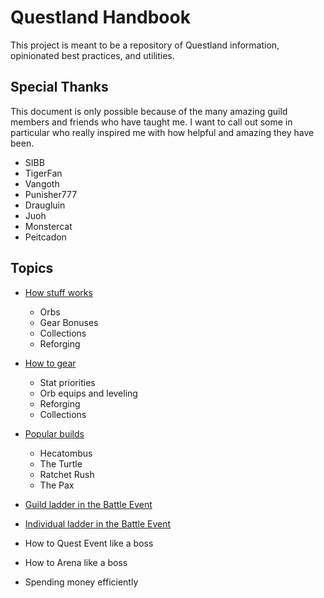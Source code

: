 # Questland Handbook
This project is meant to be a repository of Questland information, opinionated best practices, and utilities.

## Special Thanks
This document is only possible because of the many amazing guild members and friends who have taught 
me.  I want to call out some in particular who really inspired me with how helpful and amazing they 
have been.

- SIBB
- TigerFan
- Vangoth
- Punisher777
- Draugluin
- Juoh
- Monstercat
- Peitcadon


## Topics

- [How stuff works](how-stuff-works.md)
   - Orbs
   - Gear Bonuses
   - Collections
   - Reforging

- [How to gear](how-to-gear.md)
   - Stat priorities
   - Orb equips and leveling
   - Reforging
   - Collections
   
- [Popular builds](popular-builds.md)
  - Hecatombus
  - The Turtle
  - Ratchet Rush
  - The Pax

- [Guild ladder in the Battle Event](battle-event-guild-ladder.md)
- [Individual ladder in the Battle Event](battle-event-individual-ladder.md)

- How to Quest Event like a boss

- How to Arena like a boss

- Spending money efficiently



